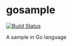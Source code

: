# gosample

[![Build Status](https://travis-ci.org/dzahariev/gosample.svg?branch=master)](https://travis-ci.org/dzahariev/gosample)

A sample in Go language
